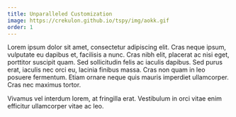```yaml
---
title: Unparalleled Customization
image: https://crekulon.github.io/tspy/img/aokk.gif
order: 1
---
```

Lorem ipsum dolor sit amet, consectetur adipiscing elit. Cras neque ipsum, vulputate eu dapibus et, facilisis a nunc. Cras nibh elit, placerat ac nisi eget, porttitor suscipit quam. Sed sollicitudin felis ac iaculis dapibus. Sed purus erat, iaculis nec orci eu, lacinia finibus massa. Cras non quam in leo posuere fermentum. Etiam ornare neque quis mauris imperdiet ullamcorper. Cras nec maximus tortor.

Vivamus vel interdum lorem, at fringilla erat. Vestibulum in orci vitae enim efficitur ullamcorper vitae ac leo.